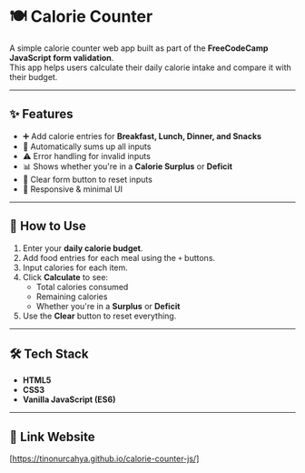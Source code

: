 # 🍽️ Calorie Counter

A simple calorie counter web app built as part of the **FreeCodeCamp JavaScript form validation**.  
This app helps users calculate their daily calorie intake and compare it with their budget.

---

## ✨ Features
- ➕ Add calorie entries for **Breakfast, Lunch, Dinner, and Snacks**
- 🔢 Automatically sums up all inputs
- ⚠️ Error handling for invalid inputs
- 📊 Shows whether you're in a **Calorie Surplus** or **Deficit**
- 🧹 Clear form button to reset inputs
- 🎨 Responsive & minimal UI

---

## 🚀 How to Use
1. Enter your **daily calorie budget**.
2. Add food entries for each meal using the `+` buttons.
3. Input calories for each item.
4. Click **Calculate** to see:
   - Total calories consumed
   - Remaining calories
   - Whether you're in a **Surplus** or **Deficit**
5. Use the **Clear** button to reset everything.

---

## 🛠️ Tech Stack
- **HTML5**
- **CSS3**
- **Vanilla JavaScript (ES6)**

---


## 🔗 Link Website
[https://tinonurcahya.github.io/calorie-counter-js/]
